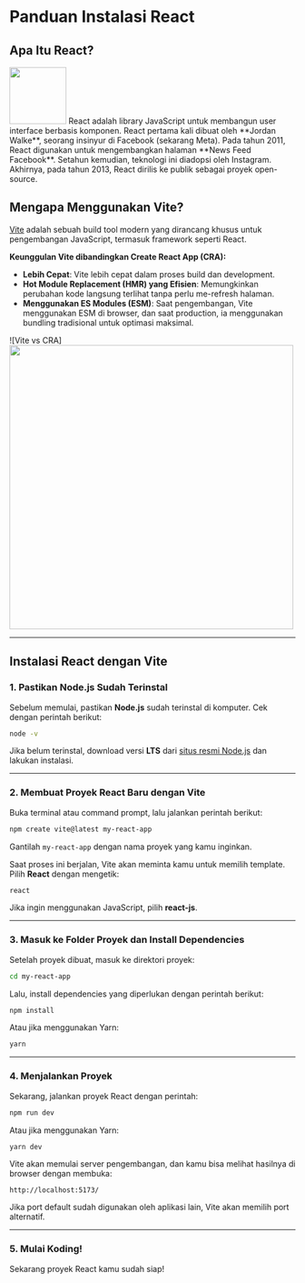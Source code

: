 # Panduan Instalasi React 

## Apa Itu React?
<img src="https://upload.wikimedia.org/wikipedia/commons/a/a7/React-icon.svg" width="100">
React adalah library JavaScript untuk membangun user interface berbasis komponen. React pertama kali dibuat oleh **Jordan Walke**, seorang insinyur di Facebook (sekarang Meta). Pada tahun 2011, React digunakan untuk mengembangkan halaman **News Feed Facebook**. Setahun kemudian, teknologi ini diadopsi oleh Instagram. Akhirnya, pada tahun 2013, React dirilis ke publik sebagai proyek open-source.

## Mengapa Menggunakan Vite?
[Vite](https://vitejs.dev/) adalah sebuah build tool modern yang dirancang khusus untuk pengembangan JavaScript, termasuk framework seperti React.

**Keunggulan Vite dibandingkan Create React App (CRA):**
- **Lebih Cepat**: Vite lebih cepat dalam proses build dan development.
- **Hot Module Replacement (HMR) yang Efisien**: Memungkinkan perubahan kode langsung terlihat tanpa perlu me-refresh halaman.
- **Menggunakan ES Modules (ESM)**: Saat pengembangan, Vite menggunakan ESM di browser, dan saat production, ia menggunakan bundling tradisional untuk optimasi maksimal.

![Vite vs CRA]<img src="https://media2.dev.to/dynamic/image/width=800%2Cheight=%2Cfit=scale-down%2Cgravity=auto%2Cformat=auto/https%3A%2F%2Fdev-to-uploads.s3.amazonaws.com%2Fuploads%2Farticles%2F11u9am03pj3ducugabrh.png" width="500">

---

##  Instalasi React dengan Vite

### 1. Pastikan Node.js Sudah Terinstal
Sebelum memulai, pastikan **Node.js** sudah terinstal di komputer. Cek dengan perintah berikut:
```sh
node -v
```
Jika belum terinstal, download versi **LTS** dari [situs resmi Node.js](https://nodejs.org/) dan lakukan instalasi.

---

### 2. Membuat Proyek React Baru dengan Vite
Buka terminal atau command prompt, lalu jalankan perintah berikut:
```sh
npm create vite@latest my-react-app
```
Gantilah `my-react-app` dengan nama proyek yang kamu inginkan.

Saat proses ini berjalan, Vite akan meminta kamu untuk memilih template. Pilih **React** dengan mengetik:
```sh
react
```
Jika ingin menggunakan JavaScript, pilih **react-js**.

---

### 3. Masuk ke Folder Proyek dan Install Dependencies
Setelah proyek dibuat, masuk ke direktori proyek:
```sh
cd my-react-app
```
Lalu, install dependencies yang diperlukan dengan perintah berikut:
```sh
npm install
```
Atau jika menggunakan Yarn:
```sh
yarn
```

---

### 4. Menjalankan Proyek
Sekarang, jalankan proyek React dengan perintah:
```sh
npm run dev
```
Atau jika menggunakan Yarn:
```sh
yarn dev
```

Vite akan memulai server pengembangan, dan kamu bisa melihat hasilnya di browser dengan membuka:
```
http://localhost:5173/
```
Jika port default sudah digunakan oleh aplikasi lain, Vite akan memilih port alternatif.

---

### 5. Mulai Koding! 
Sekarang proyek React kamu sudah siap! 


